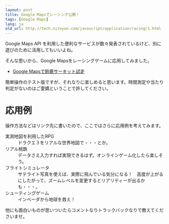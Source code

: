 ```yaml
---
layout: post
title: Google Mapsでレーシング公開！
tags: [Google Maps]
lang: ja
old_url: http://tech.nitoyon.com/javascript/application/racing/1.html
---
```

Google Maps API を利用した便利なサービスが数々発表されているけど、別に遊びのために活用してもいいよね。

そんな思いから、Google Mapsをレーシングゲームに応用してみました。

  * <a href="/javascript/application/racing/1/">Google Mapsで鈴鹿サーキット試走</a>

簡単操作のテスト版ですが、それなりに楽しめると思います。時間測定や当たり判定がないのはご愛嬌ということで許してください。


応用例
======

操作方法などはリンク先に書いたので、ここではさらに応用例を考えてみます。

<dl>
  <dt>実測地図を利用したRPG</dt>
  <dd>ドラクエ３をリアルな世界地図で・・・とか。</dd>
  <dt>リアル桃鉄</dt>
  <dd>データさえ入力すれば実現できるはず。オンラインゲーム化したら楽しそう。</dd>
  <dt>フライトシミュレータ</dt>
  <dd>サテライト写真を使えば、実際に飛んでいる気分になる！　高度が上がるにしたがって、ズームレベルを変更するとリアリティーが出るかも・・・。</dd>
  <dt>シューティングゲーム</dt>
  <dd>インベーダから地球を救え！</dd>
</dl>

他にも面白いものが思いついたらコメントなりトラックバックなりで教えてくださいませ。
